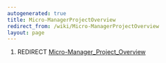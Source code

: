 ```yaml
---
autogenerated: true
title: Micro-ManagerProjectOverview
redirect_from: /wiki/Micro-ManagerProjectOverview
layout: page
---
```


1.  REDIRECT    [Micro-Manager\_Project\_Overview](Micro-Manager_Project_Overview)
